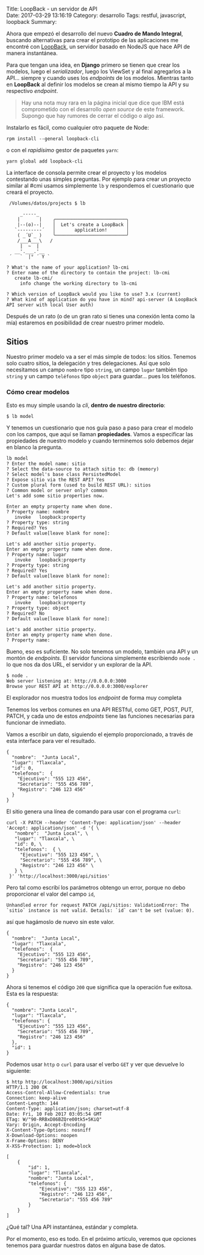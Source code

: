 Title: LoopBack - un servidor de API    
Date: 2017-03-29 13:16:19
Category: desarrollo
Tags: restful, javascript, loopback 
Summary: 

Ahora que empezó el desarrollo del nuevo **Cuadro de Mando Integral**, buscando alternativas para crear el prototipo de las aplicaciones me encontré con [LoopBack](http://loopback.io/), un servidor basado en NodeJS que hace API de manera instantánea. 

Para que tengan una idea, en **Django** primero se tienen que crear los modelos, luego el _serializador_, luego los ViewSet y al final agregarlos a la API… siempre y cuando uses los _endpoints_ de los modelos.  Mientras tanto en  **LoopBack** al definir los modelos se crean al mismo tiempo  la API y su respectivo _endpoint_. 

> Hay una nota muy rara en la página inicial que dice que IBM está comprometido con el desarrollo _open source_ de este framework. Supongo que hay rumores de cerrar el código o algo así.  

Instalarlo es fácil, como cualquier otro paquete de Node:

```
rpm install --general loopback-cli
```

o con el _rapidísimo_ gestor de paquetes `yarn`:

```
yarn global add loopback-cli
```

La interface de consola permite crear el proyecto y los modelos contestando unas simples preguntas. Por ejemplo para crear un proyecto similar al #cmi usamos simplemente `lb`  y respondemos el cuestionario que creará el proyecto.

```
 /Volumes/datos/projects $ lb

     _-----_
    |       |    ╭──────────────────────────╮
    |--(o)--|    │  Let's create a LoopBack │
   `---------´   │       application!       │
    ( _´U`_ )    ╰──────────────────────────╯
    /___A___\   /
     |  ~  |
   __'.___.'__
 ´   `  |° ´ Y `

? What's the name of your application? lb-cmi
? Enter name of the directory to contain the project: lb-cmi
   create lb-cmi/
     info change the working directory to lb-cmi

? Which version of LoopBack would you like to use? 3.x (current)
? What kind of application do you have in mind? api-server (A LoopBack API server with local User auth)
```

Después de un rato (o de un gran rato si tienes una conexión lenta como la mía) estaremos en posibilidad de crear nuestro primer modelo.

## Sitios
Nuestro primer modelo va a ser el más simple de todos: los sitios. Tenemos solo cuatro sitios, la delegación y tres delegaciones. Así que solo necesitamos un campo `nombre` tipo `string`, un campo `lugar`  también tipo `string`  y un campo `teléfonos` tipo `object`  para guardar… pues los teléfonos.

### Cómo crear modelos
Esto es muy simple usando la _cli_, **dentro de nuestro directorio**:
```
$ lb model
```

Y tenemos un cuestionario que nos guía paso a paso para crear el modelo con los campos, que aquí se llaman **propiedades**. Vamos a especificar las propiedades de nuestro modelo y cuando terminemos solo debemos dejar en blanco la pregunta.
```
lb model
? Enter the model name: sitio
? Select the data-source to attach sitio to: db (memory)
? Select model's base class PersistedModel
? Expose sitio via the REST API? Yes
? Custom plural form (used to build REST URL): sitios
? Common model or server only? common
Let's add some sitio properties now.

Enter an empty property name when done.
? Property name: nombre
   invoke   loopback:property
? Property type: string
? Required? Yes
? Default value[leave blank for none]:

Let's add another sitio property.
Enter an empty property name when done.
? Property name: lugar
   invoke   loopback:property
? Property type: string
? Required? Yes
? Default value[leave blank for none]:

Let's add another sitio property.
Enter an empty property name when done.
? Property name: telefonos
   invoke   loopback:property
? Property type: object
? Required? No
? Default value[leave blank for none]:

Let's add another sitio property.
Enter an empty property name when done.
? Property name:
```

Bueno, eso es suficiente. No solo tenemos un modelo, también una API y un montón de _endpoints_. El servidor funciona simplemente escribiendo `node .`  lo que nos da dos URL, el servidor y un explorar de la API.

```
$ node .
Web server listening at: http://0.0.0.0:3000
Browse your REST API at http://0.0.0.0:3000/explorer
```

El explorador nos muestra todos los _endpoint_ de forma muy completa

Tenemos los verbos comunes en una API RESTful, como GET, POST, PUT, PATCH, y cada uno de estos _endpoints_ tiene las funciones necesarias para funcionar de inmediato.

Vamos a escribir un dato, siguiendo el ejemplo proporcionado, a través de esta interface para ver el resultado.

```
{
  "nombre":  "Junta Local",
  "lugar": "Tlaxcala",
  "id": 0,
  "telefonos":  {
    "Ejecutivo": "555 123 456",
    "Secretario": "555 456 789",
    "Registro": "246 123 456"
  }
}
```

El sitio genera una línea de comando para usar con el programa `curl`:

```
curl -X PATCH --header 'Content-Type: application/json' --header 'Accept: application/json' -d '{ \ 
   "nombre":  "Junta Local", \ 
   "lugar": "Tlaxcala", \ 
   "id": 0, \ 
   "telefonos":  { \ 
     "Ejecutivo": "555 123 456", \ 
     "Secretario": "555 456 789", \ 
     "Registro": "246 123 456" \ 
   } \ 
 }' 'http://localhost:3000/api/sitios'
```

Pero tal como escribí los parámetros obtengo un error, porque no debo proporcionar el valor del campo `id`, 
```
Unhandled error for request PATCH /api/sitios: ValidationError: The `sitio` instance is not valid. Details: `id` can't be set (value: 0).
```

así que hagámoslo de nuevo sin este valor.

```
{
  "nombre":  "Junta Local",
  "lugar": "Tlaxcala",
  "telefonos":  {
    "Ejecutivo": "555 123 456",
    "Secretario": "555 456 789",
    "Registro": "246 123 456"
  }
}
```
Ahora si tenemos el código `200`  que significa que la operación fue exitosa. Esta es la respuesta:
```
{
  "nombre": "Junta Local",
  "lugar": "Tlaxcala",
  "telefonos": {
    "Ejecutivo": "555 123 456",
    "Secretario": "555 456 789",
    "Registro": "246 123 456"
  },
  "id": 1
}
```

Podemos usar `http` o `curl`  para usar el verbo `GET`  y ver que devuelve lo siguiente:

```
$ http http://localhost:3000/api/sitios
HTTP/1.1 200 OK
Access-Control-Allow-Credentials: true
Connection: keep-alive
Content-Length: 144
Content-Type: application/json; charset=utf-8
Date: Fri, 10 Feb 2017 03:05:54 GMT
ETag: W/"90-RRBxD86BZQre00tk5+5KiQ"
Vary: Origin, Accept-Encoding
X-Content-Type-Options: nosniff
X-Download-Options: noopen
X-Frame-Options: DENY
X-XSS-Protection: 1; mode=block

[
    {
        "id": 1,
        "lugar": "Tlaxcala",
        "nombre": "Junta Local",
        "telefonos": {
            "Ejecutivo": "555 123 456",
            "Registro": "246 123 456",
            "Secretario": "555 456 789"
        }
    }
]
```

¿Qué tal? Una API instantánea, estándar y completa.

Por el momento, eso es todo. En el próximo artículo, veremos que opciones tenemos para guardar nuestros datos en alguna base de datos.
